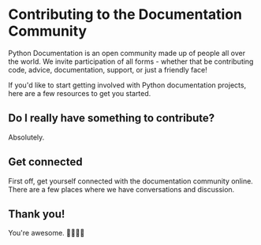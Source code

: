 # Contributing to the Documentation Community

Python Documentation is an open community made up of people all over the world.
We invite participation of all forms - whether that be contributing
code, advice, documentation, support, or just a friendly face!

If you'd like to start getting involved with Python documentation projects,
here are a few resources to get you started.

## Do I really have something to contribute?

Absolutely.

## Get connected

First off, get yourself connected with the documentation community online. There
are a few places where we have conversations and discussion.



## Thank you!

You're awesome. 👋🏻😊🦄
